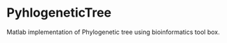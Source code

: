 PyhlogeneticTree
================

Matlab implementation of Phylogenetic tree using bioinformatics tool box.



